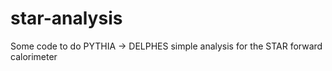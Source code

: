 # star-analysis

Some code to do PYTHIA -> DELPHES simple analysis for the STAR forward calorimeter
